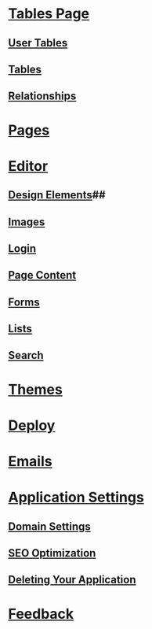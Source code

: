 # [Tables Page](/documentation/tables_page/) #
## [User Tables](/documentation/user_tables/) ##
## [Tables](/documentation/tables/) ##
## [Relationships](/documentation/relationships/) ##
# [Pages](/documentation/pages/) #
# [Editor](/documentation/editor/) #
## [Design Elements](/documentation/design_elements/)##
## [Images](/documentation/images/) ##
## [Login](/documentation/login/) ##
## [Page Content](/documentation/page_content/) ##
## [Forms](/documentation/forms/) ##
## [Lists](/documentation/lists/) ##
## [Search](/documentation/search/) ##
# [Themes](/documentation/themes/) #
# [Deploy](/documentation/deploy/) #
# [Emails](/documentation/emails/) #
# [Application Settings](/documentation/application_settings/) ##
## [Domain Settings](/documentation/domain_settings/) ##
## [SEO Optimization](/documentation/seo_optimization/) ##
## [Deleting Your Application](/documentation/deleting_your_application/) ##
# [Feedback](/documentation/feedback/) #
